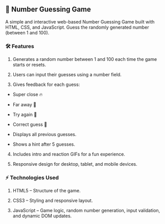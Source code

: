 ## 🎲 **Number Guessing Game**

A simple and interactive web-based Number Guessing Game built with HTML, CSS, and JavaScript. Guess the randomly generated number (between 1 and 100).

### 🛠 **Features**

1. Generates a random number between 1 and 100 each time the game starts or resets.

2. Users can input their guesses using a number field.

3. Gives feedback for each guess:

- Super close 🔥

- Far away 🥶

- Try again 🤔

- Correct guess 🎉

- Displays all previous guesses.

- Shows a hint after 5 guesses.

4. Includes intro and reaction GIFs for a fun experience.

5. Responsive design for desktop, tablet, and mobile devices.

### ⚡ **Technologies Used**

 1. HTML5 – Structure of the game.

 2. CSS3 – Styling and responsive layout.

 3. JavaScript – Game logic, random number generation, input validation, and dynamic DOM updates.
